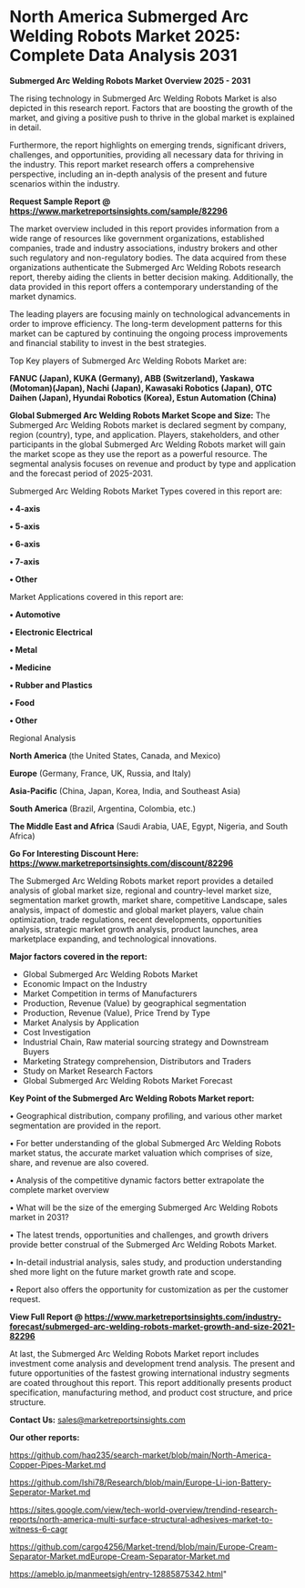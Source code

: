 # North America Submerged Arc Welding Robots Market 2025: Complete Data Analysis 2031

<Strong> Submerged Arc Welding Robots Market Overview 2025 - 2031</strong>

The rising technology in Submerged Arc Welding Robots Market is also depicted in this research report. Factors that are boosting the growth of the market, and giving a positive push to thrive in the global market is explained in detail.

Furthermore, the report highlights on emerging trends, significant drivers, challenges, and opportunities, providing all necessary data for thriving in the industry. This report market research offers a comprehensive perspective, including an in-depth analysis of the present and future scenarios within the industry.

<strong>Request Sample Report @ <a href=https://www.marketreportsinsights.com/sample/82296>https://www.marketreportsinsights.com/sample/82296</a></strong>

The market overview included in this report provides information from a wide range of resources like government organizations, established companies, trade and industry associations, industry brokers and other such regulatory and non-regulatory bodies. The data acquired from these organizations authenticate the Submerged Arc Welding Robots research report, thereby aiding the clients in better decision making. Additionally, the data provided in this report offers a contemporary understanding of the market dynamics.

The leading players are focusing mainly on technological advancements in order to improve efficiency. The long-term development patterns for this market can be captured by continuing the ongoing process improvements and financial stability to invest in the best strategies.

Top Key players of Submerged Arc Welding Robots Market are:

<strong>FANUC (Japan), KUKA (Germany), ABB (Switzerland), Yaskawa (Motoman)(Japan), Nachi (Japan), Kawasaki Robotics (Japan), OTC Daihen (Japan), Hyundai Robotics (Korea), Estun Automation (China)</strong>

<strong><b>Global Submerged Arc Welding Robots Market Scope and Size:</b></strong>
The Submerged Arc Welding Robots market is declared segment by company, region (country), type, and application. Players, stakeholders, and other participants in the global Submerged Arc Welding Robots market will gain the market scope as they use the report as a powerful resource. The segmental analysis focuses on revenue and product by type and application and the forecast period of 2025-2031.

Submerged Arc Welding Robots Market Types covered in this report are:

<strong>• 4-axis

• 5-axis

• 6-axis

• 7-axis

• Other</strong>

Market Applications covered in this report are:

<strong>• Automotive

• Electronic Electrical

• Metal

• Medicine

• Rubber and Plastics

• Food

• Other</strong> 

Regional Analysis

<strong>North America</strong> (the United States, Canada, and Mexico)

<strong>Europe</strong> (Germany, France, UK, Russia, and Italy)

<strong>Asia-Pacific</strong> (China, Japan, Korea, India, and Southeast Asia)

<strong>South America</strong> (Brazil, Argentina, Colombia, etc.)

<strong>The Middle East and Africa</strong> (Saudi Arabia, UAE, Egypt, Nigeria, and South Africa)

<strong>Go For Interesting Discount Here: <a href=https://www.marketreportsinsights.com/discount/82296>https://www.marketreportsinsights.com/discount/82296</a></strong>

The Submerged Arc Welding Robots market report provides a detailed analysis of global market size, regional and country-level market size, segmentation market growth, market share, competitive Landscape, sales analysis, impact of domestic and global market players, value chain optimization, trade regulations, recent developments, opportunities analysis, strategic market growth analysis, product launches, area marketplace expanding, and technological innovations.

<strong><b>Major factors covered in the report:</b></strong>
<ul>
  <li>Global Submerged Arc Welding Robots Market </li>
  <li>Economic Impact on the Industry</li>
  <li>Market Competition in terms of Manufacturers</li>
  <li>Production, Revenue (Value) by geographical segmentation</li>
  <li>Production, Revenue (Value), Price Trend by Type</li>
  <li>Market Analysis by Application</li>
  <li>Cost Investigation</li>
  <li>Industrial Chain, Raw material sourcing strategy and Downstream Buyers</li>
  <li>Marketing Strategy comprehension, Distributors and Traders</li>
  <li>Study on Market Research Factors</li>
  <li>Global Submerged Arc Welding Robots Market Forecast</li>
</ul>

<strong><b>Key Point of the Submerged Arc Welding Robots Market report:</b></strong>

• Geographical distribution, company profiling, and various other market segmentation are provided in the report.

• For better understanding of the global Submerged Arc Welding Robots market status, the accurate market valuation which comprises of size, share, and revenue are also covered.

• Analysis of the competitive dynamic factors better extrapolate the complete market overview

• What will be the size of the emerging Submerged Arc Welding Robots market in 2031?

• The latest trends, opportunities and challenges, and growth drivers provide better construal of the Submerged Arc Welding Robots Market.

• In-detail industrial analysis, sales study, and production understanding shed more light on the future market growth rate and scope.

• Report also offers the opportunity for customization as per the customer request.

<strong><b>View Full Report @ <a href=https://www.marketreportsinsights.com/industry-forecast/submerged-arc-welding-robots-market-growth-and-size-2021-82296>https://www.marketreportsinsights.com/industry-forecast/submerged-arc-welding-robots-market-growth-and-size-2021-82296</a></b></strong>


At last, the Submerged Arc Welding Robots Market report includes investment come analysis and development trend analysis. The present and future opportunities of the fastest growing international industry segments are coated throughout this report. This report additionally presents product specification, manufacturing method, and product cost structure, and price structure.

<strong>Contact Us:</strong>
sales@marketreportsinsights.com

<strong>Our other reports:</strong>

<a href=https://github.com/haq235/search-market/blob/main/North-America-Copper-Pipes-Market.md>https://github.com/haq235/search-market/blob/main/North-America-Copper-Pipes-Market.md</a>

<a href=https://github.com/Ishi78/Research/blob/main/Europe-Li-ion-Battery-Seperator-Market.md>https://github.com/Ishi78/Research/blob/main/Europe-Li-ion-Battery-Seperator-Market.md</a>

<a href=https://sites.google.com/view/tech-world-overview/trendind-research-reports/north-america-multi-surface-structural-adhesives-market-to-witness-6-cagr>https://sites.google.com/view/tech-world-overview/trendind-research-reports/north-america-multi-surface-structural-adhesives-market-to-witness-6-cagr</a>

<a href=https://github.com/cargo4256/Market-trend/blob/main/Europe-Cream-Separator-Market.mdEurope-Cream-Separator-Market.md>https://github.com/cargo4256/Market-trend/blob/main/Europe-Cream-Separator-Market.mdEurope-Cream-Separator-Market.md</a>

<a href=https://ameblo.jp/manmeetsigh/entry-12885875342.html>https://ameblo.jp/manmeetsigh/entry-12885875342.html</a>"
